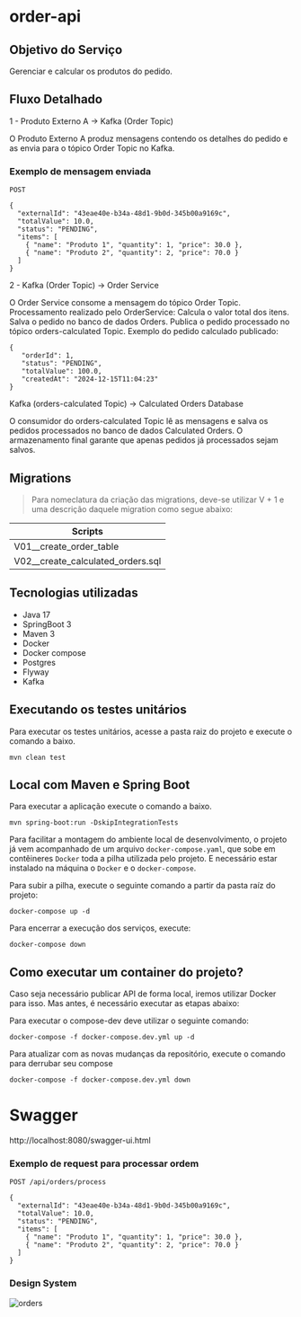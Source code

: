 # order-api

## Objetivo do Serviço
Gerenciar e calcular os produtos do pedido.

## Fluxo Detalhado
1 - Produto Externo A → Kafka (Order Topic)

O Produto Externo A produz mensagens contendo os detalhes do pedido e as envia para o tópico Order Topic no Kafka.

### Exemplo de mensagem enviada

```
POST 

{
  "externalId": "43eae40e-b34a-48d1-9b0d-345b00a9169c",
  "totalValue": 10.0,
  "status": "PENDING",
  "items": [
    { "name": "Produto 1", "quantity": 1, "price": 30.0 },
    { "name": "Produto 2", "quantity": 2, "price": 70.0 }
  ]
}

``` 

2 - Kafka (Order Topic) → Order Service

O Order Service consome a mensagem do tópico Order Topic.
Processamento realizado pelo OrderService:
Calcula o valor total dos itens.
Salva o pedido no banco de dados Orders.
Publica o pedido processado no tópico orders-calculated Topic.
Exemplo do pedido calculado publicado:

```
{
   "orderId": 1,
   "status": "PENDING",
   "totalValue": 100.0,
   "createdAt": "2024-12-15T11:04:23"
}
```

Kafka (orders-calculated Topic) → Calculated Orders Database

O consumidor do orders-calculated Topic lê as mensagens e salva os pedidos processados no banco de dados Calculated Orders.
O armazenamento final garante que apenas pedidos já processados sejam salvos.

## Migrations
> Para nomeclatura da criação das migrations, deve-se utilizar V + 1 e uma descrição daquele migration como segue abaixo:

| Scripts                   | 
|---------------------------|
| V01__create_order_table   |
| V02__create_calculated_orders.sql |

## Tecnologias utilizadas
- Java 17
- SpringBoot 3
- Maven 3
- Docker
- Docker compose
- Postgres
- Flyway
- Kafka

## Executando os testes unitários

Para executar os testes unitários, acesse a pasta raiz do projeto e execute o comando a baixo.

    mvn clean test

## Local com Maven e Spring Boot
Para executar a aplicação execute o comando a baixo.

    mvn spring-boot:run -DskipIntegrationTests

Para facilitar a montagem do ambiente local de desenvolvimento, o projeto já vem acompanhado
de um arquivo `docker-compose.yaml`, que sobe em contêineres `Docker` toda a pilha utilizada
pelo projeto. E necessário estar instalado na máquina o `Docker` e o `docker-compose`.

Para subir a pilha, execute o seguinte comando a partir da pasta raíz do projeto:
```docker
docker-compose up -d
```

Para encerrar a execução dos serviços, execute:
```docker
docker-compose down
```

## Como executar um container do projeto?
Caso seja necessário publicar API de forma local, iremos utilizar Docker para isso. Mas antes, é necessário executar as etapas abaixo:

Para executar o compose-dev deve utilizar o seguinte comando:
```docker
docker-compose -f docker-compose.dev.yml up -d
```

Para atualizar com as novas mudanças da repositório, execute o comando para derrubar seu compose
```docker
docker-compose -f docker-compose.dev.yml down
```

# Swagger
http://localhost:8080/swagger-ui.html

### Exemplo de request para processar ordem

```
POST /api/orders/process

{
  "externalId": "43eae40e-b34a-48d1-9b0d-345b00a9169c",
  "totalValue": 10.0,
  "status": "PENDING",
  "items": [
    { "name": "Produto 1", "quantity": 1, "price": 30.0 },
    { "name": "Produto 2", "quantity": 2, "price": 70.0 }
  ]
}

```

### Design System 

![orders](https://github.com/user-attachments/assets/5cd9b181-5301-4b53-8594-45e296550380)


